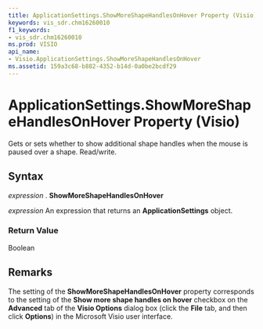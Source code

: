 ```yaml
---
title: ApplicationSettings.ShowMoreShapeHandlesOnHover Property (Visio)
keywords: vis_sdr.chm16260010
f1_keywords:
- vis_sdr.chm16260010
ms.prod: VISIO
api_name:
- Visio.ApplicationSettings.ShowMoreShapeHandlesOnHover
ms.assetid: 159a3c68-b882-4352-b14d-0a0be2bcdf29
---
```



# ApplicationSettings.ShowMoreShapeHandlesOnHover Property (Visio)

Gets or sets whether to show additional shape handles when the mouse is paused over a shape. Read/write.


## Syntax

 _expression_ . **ShowMoreShapeHandlesOnHover**

 _expression_ An expression that returns an **ApplicationSettings** object.


### Return Value

Boolean


## Remarks

The setting of the  **ShowMoreShapeHandlesOnHover** property corresponds to the setting of the **Show more shape handles on hover** checkbox on the **Advanced** tab of the **Visio Options** dialog box (click the **File** tab, and then click **Options**) in the Microsoft Visio user interface.


